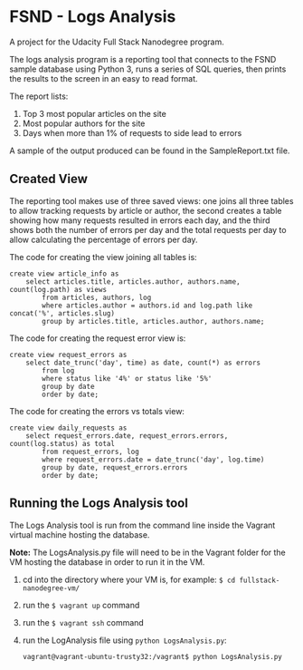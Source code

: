 # FSND - Logs Analysis

A project for the Udacity Full Stack Nanodegree program.

The logs analysis program is a reporting tool that connects to the FSND sample database using Python 3, runs a series of SQL queries, then prints the results to the screen in an easy to read format.

The report lists:

1. Top 3 most popular articles on the site
2. Most popular authors for the site
3. Days when more than 1% of requests to side lead to errors

A sample of the output produced can be found in the SampleReport.txt file.

## Created View
The reporting tool makes use of three saved views: one joins all three tables to allow tracking requests by article or author, the second creates a table showing how many requests resulted in errors each day, and the third shows both the number of errors per day and the total requests per day to allow calculating the percentage of errors per day.

The code for creating the view joining all tables is:

```
create view article_info as
    select articles.title, articles.author, authors.name, count(log.path) as views
        from articles, authors, log
        where articles.author = authors.id and log.path like concat('%', articles.slug)
        group by articles.title, articles.author, authors.name;
```

The code for creating the request error view is:

```
create view request_errors as
    select date_trunc('day', time) as date, count(*) as errors
        from log
        where status like '4%' or status like '5%'
        group by date
        order by date;
```

The code for creating the errors vs totals view:

```
create view daily_requests as
    select request_errors.date, request_errors.errors, count(log.status) as total
        from request_errors, log
        where request_errors.date = date_trunc('day', log.time)
        group by date, request_errors.errors
        order by date;
```

## Running the Logs Analysis tool
The Logs Analysis tool is run from the command line inside the Vagrant virtual machine hosting the database.

**Note:** The LogsAnalysis.py file will need to be in the Vagrant folder for the VM hosting the database in order to run it in the VM.

1. cd into the directory where your VM is, for example:
   `$ cd fullstack-nanodegree-vm/`
2. run the `$ vagrant up` command
3. run the `$ vagrant ssh` command
4. run the LogAnalysis file using `python LogsAnalysis.py`:

    `vagrant@vagrant-ubuntu-trusty32:/vagrant$ python LogsAnalysis.py`
